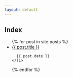 ```yaml
---
layout: default
---
```

Index
-----
<ul>
  {% for post in site.posts %}
    <li>
      <a href="{{ post.url }}">{{ post.title }}</a>
      
      {{ post.date }}
    </li>
  {% endfor %}
</ul>
